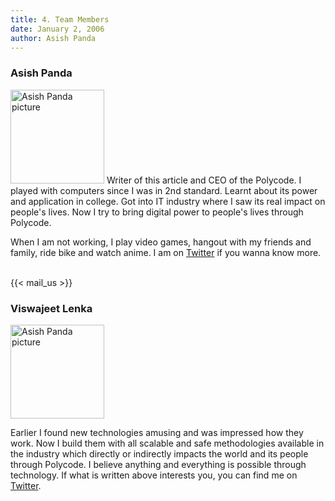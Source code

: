 ```yaml
---
title: 4. Team Members
date: January 2, 2006
author: Asish Panda
---
```


### Asish Panda
<img src="https://achebazaarpublic.s3.ap-south-1.amazonaws.com/TeamPhoto/asish-circle.png"  alt="Asish Panda picture" width = 150px height = 150px > 
Writer of this article and CEO of the Polycode. I played with computers since I was in 2nd standard. Learnt about its power and application in college. 
Got into IT industry where I saw its real impact on people's lives. Now I try to bring digital power to people's lives through Polycode.

When I am not working, I play video games, hangout with my friends and family, ride bike and watch anime. I am on [Twitter](https://twitter.com/kaichogami) if you wanna know more.

<br>
{{< mail_us >}}
<br>

### Viswajeet Lenka
<img src="https://achebazaarpublic.s3.ap-south-1.amazonaws.com/TeamPhoto/viswajeet_circle.png"  alt="Asish Panda picture" width = 150px height = 150px > 

Earlier I found new technologies amusing and was impressed how they work. 
Now I build them with all scalable and safe methodologies available in the industry which directly or indirectly impacts the world and its people through Polycode. 
I believe anything and everything is possible through technology.
If what is written above interests you, you can find me on [Twitter](https://twitter.com/ViswajeetLenka).
